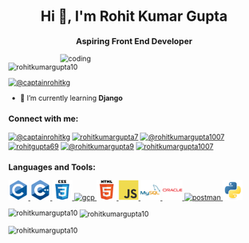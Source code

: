 <h1 align="center">Hi 👋, I'm Rohit Kumar Gupta</h1>
<h3 align="center">Aspiring Front End Developer</h3>

<img align="right" alt="coding" width="400" src="https://media1.giphy.com/media/qgQUggAC3Pfv687qPC/giphy.gif">

<p align="left"> <img src="https://komarev.com/ghpvc/?username=rohitkumargupta10&label=Profile%20views&color=0e75b6&style=flat" alt="rohitkumargupta10" /> </p>

<p align="left"> <a href="https://twitter.com/@captainrohitkg" target="blank"><img src="https://img.shields.io/twitter/follow/@captainrohitkg?logo=twitter&style=for-the-badge" alt="@captainrohitkg" /></a> </p>

- 🌱 I’m currently learning **Django**

<h3 align="left">Connect with me:</h3>
<p align="left">
<a href="https://twitter.com/@captainrohitkg" target="blank"><img align="center" src="https://raw.githubusercontent.com/rahuldkjain/github-profile-readme-generator/master/src/images/icons/Social/twitter.svg" alt="@captainrohitkg" height="30" width="40" /></a>
<a href="https://linkedin.com/in/rohitkumargupta7" target="blank"><img align="center" src="https://raw.githubusercontent.com/rahuldkjain/github-profile-readme-generator/master/src/images/icons/Social/linked-in-alt.svg" alt="rohitkumargupta7" height="30" width="40" /></a>
<a href="https://medium.com/@rohitkumargupta1007" target="blank"><img align="center" src="https://raw.githubusercontent.com/rahuldkjain/github-profile-readme-generator/master/src/images/icons/Social/medium.svg" alt="@rohitkumargupta1007" height="30" width="40" /></a>
<a href="https://www.codechef.com/users/rohitgupta69" target="blank"><img align="center" src="https://cdn.jsdelivr.net/npm/simple-icons@3.1.0/icons/codechef.svg" alt="rohitgupta69" height="30" width="40" /></a>
<a href="https://www.hackerrank.com/@rohitkumargupta9" target="blank"><img align="center" src="https://raw.githubusercontent.com/rahuldkjain/github-profile-readme-generator/master/src/images/icons/Social/hackerrank.svg" alt="@rohitkumargupta9" height="30" width="40" /></a>
<a href="https://www.leetcode.com/rohitkumargupta1007" target="blank"><img align="center" src="https://raw.githubusercontent.com/rahuldkjain/github-profile-readme-generator/master/src/images/icons/Social/leet-code.svg" alt="rohitkumargupta1007" height="30" width="40" /></a>
</p>

<h3 align="left">Languages and Tools:</h3>
<p align="left"> <a href="https://www.cprogramming.com/" target="_blank" rel="noreferrer"> <img src="https://raw.githubusercontent.com/devicons/devicon/master/icons/c/c-original.svg" alt="c" width="40" height="40"/> </a> <a href="https://www.w3schools.com/cpp/" target="_blank" rel="noreferrer"> <img src="https://raw.githubusercontent.com/devicons/devicon/master/icons/cplusplus/cplusplus-original.svg" alt="cplusplus" width="40" height="40"/> </a> <a href="https://www.w3schools.com/css/" target="_blank" rel="noreferrer"> <img src="https://raw.githubusercontent.com/devicons/devicon/master/icons/css3/css3-original-wordmark.svg" alt="css3" width="40" height="40"/> </a> <a href="https://cloud.google.com" target="_blank" rel="noreferrer"> <img src="https://www.vectorlogo.zone/logos/google_cloud/google_cloud-icon.svg" alt="gcp" width="40" height="40"/> </a> <a href="https://www.w3.org/html/" target="_blank" rel="noreferrer"> <img src="https://raw.githubusercontent.com/devicons/devicon/master/icons/html5/html5-original-wordmark.svg" alt="html5" width="40" height="40"/> </a> <a href="https://developer.mozilla.org/en-US/docs/Web/JavaScript" target="_blank" rel="noreferrer"> <img src="https://raw.githubusercontent.com/devicons/devicon/master/icons/javascript/javascript-original.svg" alt="javascript" width="40" height="40"/> </a> <a href="https://www.mysql.com/" target="_blank" rel="noreferrer"> <img src="https://raw.githubusercontent.com/devicons/devicon/master/icons/mysql/mysql-original-wordmark.svg" alt="mysql" width="40" height="40"/> </a> <a href="https://www.oracle.com/" target="_blank" rel="noreferrer"> <img src="https://raw.githubusercontent.com/devicons/devicon/master/icons/oracle/oracle-original.svg" alt="oracle" width="40" height="40"/> </a> <a href="https://postman.com" target="_blank" rel="noreferrer"> <img src="https://www.vectorlogo.zone/logos/getpostman/getpostman-icon.svg" alt="postman" width="40" height="40"/> </a> <a href="https://www.python.org" target="_blank" rel="noreferrer"> <img src="https://raw.githubusercontent.com/devicons/devicon/master/icons/python/python-original.svg" alt="python" width="40" height="40"/> </a> </p>

<p><img align="left" src="https://github-readme-stats.vercel.app/api/top-langs?username=rohitkumargupta10&show_icons=true&locale=en&layout=compact" alt="rohitkumargupta10" /></p>

<p>&nbsp;<img align="center" src="https://github-readme-stats.vercel.app/api?username=rohitkumargupta10&show_icons=true&locale=en" alt="rohitkumargupta10" /></p>

<p><img align="center" src="https://github-readme-streak-stats.herokuapp.com/?user=rohitkumargupta10&" alt="rohitkumargupta10" /></p>
